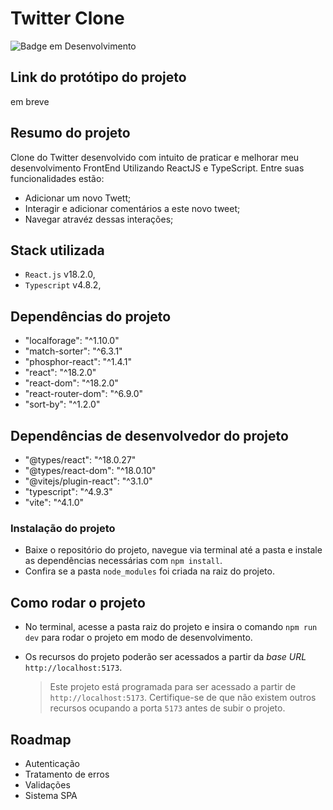 # Twitter Clone 

![Badge em Desenvolvimento](http://img.shields.io/static/v1?label=STATUS&message=EM%20DESENVOLVIMENTO&color=GREEN)

## Link do protótipo do projeto
em breve

## Resumo do projeto

Clone do Twitter desenvolvido com intuito de praticar e melhorar meu desenvolvimento FrontEnd Utilizando ReactJS e TypeScript.
Entre suas funcionalidades estão:
* Adicionar um novo Twett;
* Interagir e adicionar comentários a este novo tweet;
* Navegar atravéz dessas interações; 


## Stack utilizada

* `React.js` v18.2.0,
* `Typescript` v4.8.2,


## Dependências do projeto 

* "localforage": "^1.10.0"
* "match-sorter": "^6.3.1"
* "phosphor-react": "^1.4.1"
* "react": "^18.2.0"
* "react-dom": "^18.2.0"
* "react-router-dom": "^6.9.0"
* "sort-by": "^1.2.0"

## Dependências de desenvolvedor do projeto 

* "@types/react": "^18.0.27"
* "@types/react-dom": "^18.0.10"
* "@vitejs/plugin-react": "^3.1.0"
* "typescript": "^4.9.3"
* "vite": "^4.1.0"


### Instalação do projeto
* Baixe o repositório do projeto, navegue via terminal até a pasta e instale as dependências necessárias com `npm install`.
* Confira se a pasta `node_modules` foi criada na raiz do projeto.


## Como rodar o projeto

* No terminal, acesse a pasta raiz do projeto e insira o comando `npm run dev` para rodar o projeto em modo de desenvolvimento. 


* Os recursos do projeto poderão ser acessados a partir da *base URL* `http://localhost:5173`.

  > Este projeto está programada para ser acessado a partir de `http://localhost:5173`. Certifique-se de que não existem outros recursos ocupando a porta `5173` antes de subir o projeto.


## Roadmap

* Autenticação
* Tratamento de erros
* Validações
* Sistema SPA

